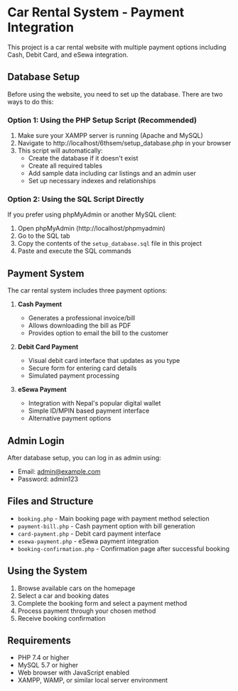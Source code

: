 # Car Rental System - Payment Integration

This project is a car rental website with multiple payment options including Cash, Debit Card, and eSewa integration.

## Database Setup

Before using the website, you need to set up the database. There are two ways to do this:

### Option 1: Using the PHP Setup Script (Recommended)

1. Make sure your XAMPP server is running (Apache and MySQL)
2. Navigate to http://localhost/6thsem/setup_database.php in your browser
3. This script will automatically:
   - Create the database if it doesn't exist
   - Create all required tables
   - Add sample data including car listings and an admin user
   - Set up necessary indexes and relationships

### Option 2: Using the SQL Script Directly

If you prefer using phpMyAdmin or another MySQL client:

1. Open phpMyAdmin (http://localhost/phpmyadmin)
2. Go to the SQL tab
3. Copy the contents of the `setup_database.sql` file in this project
4. Paste and execute the SQL commands

## Payment System

The car rental system includes three payment options:

1. **Cash Payment**

   - Generates a professional invoice/bill
   - Allows downloading the bill as PDF
   - Provides option to email the bill to the customer

2. **Debit Card Payment**

   - Visual debit card interface that updates as you type
   - Secure form for entering card details
   - Simulated payment processing

3. **eSewa Payment**
   - Integration with Nepal's popular digital wallet
   - Simple ID/MPIN based payment interface
   - Alternative payment options

## Admin Login

After database setup, you can log in as admin using:

- Email: admin@example.com
- Password: admin123

## Files and Structure

- `booking.php` - Main booking page with payment method selection
- `payment-bill.php` - Cash payment option with bill generation
- `card-payment.php` - Debit card payment interface
- `esewa-payment.php` - eSewa payment integration
- `booking-confirmation.php` - Confirmation page after successful booking

## Using the System

1. Browse available cars on the homepage
2. Select a car and booking dates
3. Complete the booking form and select a payment method
4. Process payment through your chosen method
5. Receive booking confirmation

## Requirements

- PHP 7.4 or higher
- MySQL 5.7 or higher
- Web browser with JavaScript enabled
- XAMPP, WAMP, or similar local server environment
